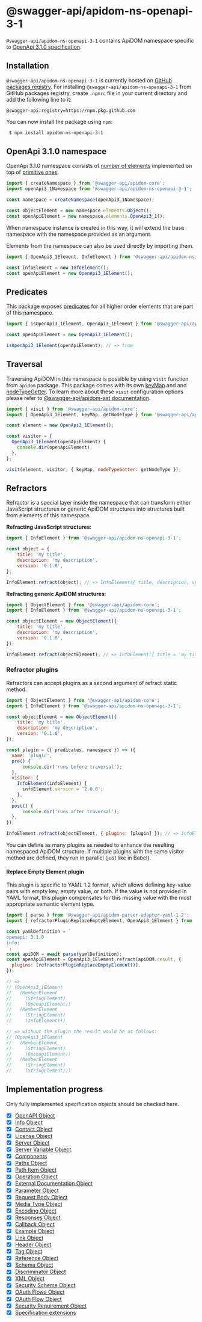 # @swagger-api/apidom-ns-openapi-3-1

`@swagger-api/apidom-ns-openapi-3-1` contains ApiDOM namespace specific to [OpenApi 3.1.0 specification](https://github.com/OAI/OpenAPI-Specification/blob/main/versions/3.1.0.md).

## Installation

`@swagger-api/apidom-ns-openapi-3-1` is currently hosted on [GitHub packages registry](https://docs.github.com/en/packages/learn-github-packages/introduction-to-github-packages).
For installing `@swagger-api/apidom-ns-openapi-3-1` from GitHub packages registry, create `.npmrc` file in your current directory and add
the following line to it:

```
@swagger-api:registry=https://npm.pkg.github.com
```

You can now install the package using `npm`:

```sh
 $ npm install apidom-ns-openapi-3-1
```

## OpenApi 3.1.0 namespace

OpenApi 3.1.0 namespace consists of [number of elements](https://github.com/swagger-api/apidom/tree/main/packages/apidom-ns-openapi-3-1/src/elements) implemented on top
of [primitive ones](https://github.com/refractproject/minim/tree/main/lib/primitives).

```js
import { createNamespace } from '@swagger-api/apidom-core';
import openApi3_1Namespace from '@swagger-api/apidom-ns-openapi-3-1';

const namespace = createNamespace(openApi3_1Namespace);

const objectElement = new namespace.elements.Object();
const openApiElement = new namespace.elements.OpenApi3_1();
```

When namespace instance is created in this way, it will extend the base namespace
with the namespace provided as an argument.

Elements from the namespace can also be used directly by importing them.

```js
import { OpenApi3_1Element, InfoElement } from '@swagger-api/apidom-ns-openapi-3-1';

const infoElement = new InfoElement();
const openApiElement = new OpenApi3_1Element();
```

## Predicates

This package exposes [predicates](https://github.com/swagger-api/apidom/blob/main/packages/apidom-ns-openapi-3-1/src/predicates.ts)
for all higher order elements that are part of this namespace.

```js
import { isOpenApi3_1Element, OpenApi3_1Element } from '@swagger-api/apidom-ns-openapi-3-1';

const openApiElement = new OpenApi3_1Element();

isOpenApi3_1Element(openApiElement); // => true
```

## Traversal

Traversing ApiDOM in this namespace is possible by using `visit` function from `apidom` package.
This package comes with its own [keyMap](https://github.com/swagger-api/apidom/blob/main/packages/apidom-ns-openapi-3-1/src/traversal/visitor.ts#L11) and  and [nodeTypeGetter](https://github.com/swagger-api/apidom/blob/main/packages/apidom-ns-openapi-3-1/src/traversal/visitor.ts#L4).
To learn more about these `visit` configuration options please refer to [@swagger-api/apidom-ast documentation](https://github.com/swagger-api/apidom/blob/main/packages/apidom-ast/README.md#visit).

```js
import { visit } from '@swagger-api/apidom-core';
import { OpenApi3_1Element, keyMap, getNodeType } from '@swagger-api/apidom-ns-openapi-3-1';

const element = new OpenApi3_1Element();

const visitor = {
  OpenApi3_1Element(openApiElement) {
    console.dir(openApiElement);
  },
};

visit(element, visitor, { keyMap, nodeTypeGetter: getNodeType });
```

## Refractors

Refractor is a special layer inside the namespace that can transform either JavaScript structures
or generic ApiDOM structures into structures built from elements of this namespace.

**Refracting JavaScript structures**:

```js
import { InfoElement } from '@swagger-api/apidom-ns-openapi-3-1';

const object = {
    title: 'my title',
    description: 'my description',
    version: '0.1.0',
};

InfoElement.refract(object); // => InfoElement({ title, description, version })
```

**Refracting generic ApiDOM structures**:

```js
import { ObjectElement } from '@swagger-api/apidom-core';
import { InfoElement } from '@swagger-api/apidom-ns-openapi-3-1';

const objectElement = new ObjectElement({
    title: 'my title',
    description: 'my description',
    version: '0.1.0',
});

InfoElement.refract(objectElement); // => InfoElement({ title = 'my title', description = 'my description', version = '0.1.0' })
```

### Refractor plugins

Refractors can accept plugins as a second argument of refract static method.

```js
import { ObjectElement } from '@swagger-api/apidom-core';
import { InfoElement } from '@swagger-api/apidom-ns-openapi-3-1';

const objectElement = new ObjectElement({
    title: 'my title',
    description: 'my description',
    version: '0.1.0',
});

const plugin = ({ predicates, namespace }) => ({
  name: 'plugin',
  pre() {
      console.dir('runs before traversal');
  },
  visitor: {
    InfoElement(infoElement) {
      infoElement.version = '2.0.0';
    },
  },
  post() {
      console.dir('runs after traversal');
  },
});

InfoElement.refract(objectElement, { plugins: [plugin] }); // => InfoElement({ title = 'my title', description = 'my description', version = '2.0.0' })
```

You can define as many plugins as needed to enhance the resulting namespaced ApiDOM structure.
If multiple plugins with the same visitor method are defined, they run in parallel (just like in Babel).

#### Replace Empty Element plugin

This plugin is specific to YAML 1.2 format, which allows defining key-value pairs with empty key,
empty value, or both. If the value is not provided in YAML format, this plugin compensates for
this missing value with the most appropriate semantic element type.

```js
import { parse } from '@swagger-api/apidom-parser-adapter-yaml-1-2';
import { refractorPluginReplaceEmptyElement, OpenApi3_1Element } from '@swagger-api/apidom-ns-openapi-3-1';

const yamlDefinition = `
openapi: 3.1.0
info:
`;
const apiDOM = await parse(yamlDefinition);
const apenApiElement = OpenApi3_1Element.refract(apiDOM.result, {
  plugins: [refractorPluginReplaceEmptyElement()],
});

// =>
// (OpenApi3_1Element
//   (MemberElement
//     (StringElement)
//     (OpenapiElement))
//   (MemberElement
//     (StringElement)
//     (InfoElement)))

// => without the plugin the result would be as follows:
// (OpenApi3_1Element
//   (MemberElement
//     (StringElement)
//     (OpenapiElement))
//   (MemberElement
//     (StringElement)
//     (StringElement)))
```

## Implementation progress

Only fully implemented specification objects should be checked here.

- [x] [OpenAPI Object](https://github.com/OAI/OpenAPI-Specification/blob/main/versions/3.1.0.md#oasObject)
- [x] [Info Object](https://github.com/OAI/OpenAPI-Specification/blob/main/versions/3.1.0.md#infoObject)
- [x] [Contact Object](https://github.com/OAI/OpenAPI-Specification/blob/main/versions/3.1.0.md#contactObject)
- [x] [License Object](https://github.com/OAI/OpenAPI-Specification/blob/main/versions/3.1.0.md#licenseObject)
- [x] [Server Object](https://github.com/OAI/OpenAPI-Specification/blob/main/versions/3.1.0.md#serverObject)
- [x] [Server Variable Object](https://github.com/OAI/OpenAPI-Specification/blob/main/versions/3.1.0.md#serverVariableObject)
- [x] [Components](https://github.com/OAI/OpenAPI-Specification/blob/main/versions/3.1.0.md#componentsObject)
- [x] [Paths Object](https://github.com/OAI/OpenAPI-Specification/blob/main/versions/3.1.0.md#pathsObject)
- [x] [Path Item Object](https://github.com/OAI/OpenAPI-Specification/blob/main/versions/3.1.0.md#pathItemObject)
- [x] [Operation Object](https://github.com/OAI/OpenAPI-Specification/blob/main/versions/3.1.0.md#operationObject)
- [x] [External Documentation Object](https://github.com/OAI/OpenAPI-Specification/blob/main/versions/3.1.0.md#externalDocumentationObject)
- [x] [Parameter Object](https://github.com/OAI/OpenAPI-Specification/blob/main/versions/3.1.0.md#parameterObject)
- [x] [Request Body Object](https://github.com/OAI/OpenAPI-Specification/blob/main/versions/3.1.0.md#requestBodyObject)
- [x] [Media Type Object](https://github.com/OAI/OpenAPI-Specification/blob/main/versions/3.1.0.md#mediaTypeObject)
- [x] [Encoding Object](https://github.com/OAI/OpenAPI-Specification/blob/main/versions/3.1.0.md#encodingObject)
- [x] [Responses Object](https://github.com/OAI/OpenAPI-Specification/blob/main/versions/3.1.0.md#responsesObject)
- [x] [Callback Object](https://github.com/OAI/OpenAPI-Specification/blob/main/versions/3.1.0.md#callbackObject)
- [x] [Example Object](https://github.com/OAI/OpenAPI-Specification/blob/main/versions/3.1.0.md#exampleObject)
- [x] [Link Object](https://github.com/OAI/OpenAPI-Specification/blob/main/versions/3.1.0.md#linkObject)
- [x] [Header Object](https://github.com/OAI/OpenAPI-Specification/blob/main/versions/3.1.0.md#headerObject)
- [x] [Tag Object](https://github.com/OAI/OpenAPI-Specification/blob/main/versions/3.1.0.md#tagObject)
- [x] [Reference Object](https://github.com/OAI/OpenAPI-Specification/blob/main/versions/3.1.0.md#referenceObject)
- [x] [Schema Object](https://github.com/OAI/OpenAPI-Specification/blob/main/versions/3.1.0.md#schemaObject)
- [x] [Discriminator Object](https://github.com/OAI/OpenAPI-Specification/blob/main/versions/3.1.0.md#discriminatorObject)
- [x] [XML Object](https://github.com/OAI/OpenAPI-Specification/blob/main/versions/3.1.0.md#xmlObject)
- [x] [Security Scheme Object](https://github.com/OAI/OpenAPI-Specification/blob/main/versions/3.1.0.md#securitySchemeObject)
- [x] [OAuth Flows Object](https://github.com/OAI/OpenAPI-Specification/blob/main/versions/3.1.0.md#oauthFlowsObject)
- [x] [OAuth Flow Object](https://github.com/OAI/OpenAPI-Specification/blob/main/versions/3.1.0.md#oauthFlowObject)
- [x] [Security Requirement Object](https://github.com/OAI/OpenAPI-Specification/blob/main/versions/3.1.0.md#securityRequirementObject)
- [x] [Specification extensions](https://github.com/OAI/OpenAPI-Specification/blob/main/versions/3.1.0.md#specificationExtensions)
